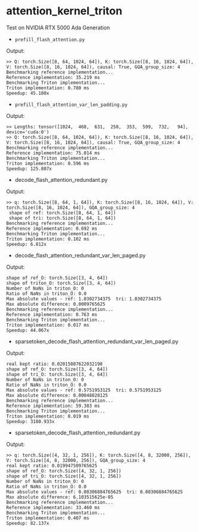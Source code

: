 # attention_kernel_triton


Test on NVIDIA RTX 5000 Ada Generation

- `prefill_flash_attention.py`

Output:
```
>> Q: torch.Size([8, 64, 1024, 64]), K: torch.Size([8, 16, 1024, 64]), V: torch.Size([8, 16, 1024, 64]), causal: True, GQA_group_size: 4
Benchmarking reference implementation...
Reference implementation: 35.219 ms
Benchmarking Triton implementation...
Triton implementation: 0.780 ms
Speedup: 45.180x
```


- `prefill_flash_attention_var_len_padding.py`

Output:
```
>> Lengths: tensor([1024,  468,  631,  258,  353,  599,  732,   94], device='cuda:0')
>> Q: torch.Size([8, 64, 1024, 64]), K: torch.Size([8, 16, 1024, 64]), V: torch.Size([8, 16, 1024, 64]), causal: True, GQA_group_size: 4
Benchmarking reference implementation...
Reference implementation: 75.014 ms
Benchmarking Triton implementation...
Triton implementation: 0.596 ms
Speedup: 125.807x
```

- decode_flash_attention_redundant.py

Output:
```
>> q: torch.Size([8, 64, 1, 64]), K: torch.Size([8, 16, 1024, 64]), V: torch.Size([8, 16, 1024, 64]), GQA_group_size: 4
 shape of ref: torch.Size([8, 64, 1, 64])
 shape of tri: torch.Size([8, 64, 1, 64])
Benchmarking reference implementation...
Reference implementation: 0.692 ms
Benchmarking Triton implementation...
Triton implementation: 0.102 ms
Speedup: 6.812x
```

- decode_flash_attention_redundant_var_len_paged.py

Output:
```
shape of ref_O: torch.Size([3, 4, 64])
shape of triton_O: torch.Size([3, 4, 64])
Number of NaNs in triton_O: 0
Ratio of NaNs in triton_O: 0.0
Max absolute values - ref: 1.0302734375  tri: 1.0302734375
Max absolute difference: 0.0009765625
Benchmarking reference implementation...
Reference implementation: 0.763 ms
Benchmarking Triton implementation...
Triton implementation: 0.017 ms
Speedup: 44.067x
```

- sparsetoken_decode_flash_attention_redundant_var_len_paged.py

Output:
```
real kept ratio: 0.02015807622032198
shape of ref_O: torch.Size([3, 4, 64])
shape of tri_O: torch.Size([3, 4, 64])
Number of NaNs in triton_O: 0
Ratio of NaNs in triton_O: 0.0
Max absolute values - ref: 0.5751953125  tri: 0.5751953125
Max absolute difference: 0.00048828125
Benchmarking reference implementation...
Reference implementation: 59.383 ms
Benchmarking Triton implementation...
Triton implementation: 0.019 ms
Speedup: 3180.933x
```

- sparsetoken_decode_flash_attention_redundant.py

Output:
```
>> q: torch.Size([4, 32, 1, 256]), K: torch.Size([4, 8, 32000, 256]), V: torch.Size([4, 8, 32000, 256]), GQA_group_size: 4
real kept ratio: 0.019947509765625
shape of ref_O: torch.Size([4, 32, 1, 256])
shape of tri_O: torch.Size([4, 32, 1, 256])
Number of NaNs in triton_O: 0
Ratio of NaNs in triton_O: 0.0
Max absolute values - ref: 0.08306884765625  tri: 0.08306884765625
Max absolute difference: 6.103515625e-05
Benchmarking reference implementation...
Reference implementation: 33.460 ms
Benchmarking Triton implementation...
Triton implementation: 0.407 ms
Speedup: 82.137x
```

